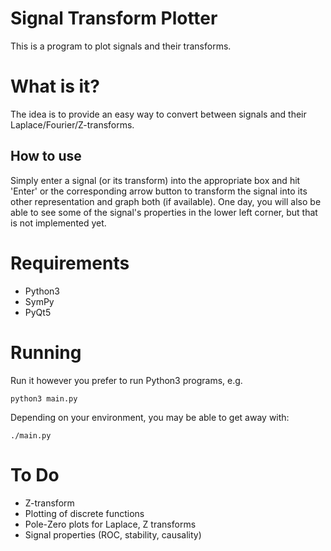 # Signal Transform Plotter

This is a program to plot signals and their transforms.

What is it?
=============
The idea is to provide an easy way to convert between signals and their Laplace/Fourier/Z-transforms.

## How to use

Simply enter a signal (or its transform) into the appropriate box and hit 'Enter' or the corresponding arrow button to transform the signal into its other representation and graph both (if available). One day, you will also be able to see some of the signal's properties in the lower left corner, but that is not implemented yet.

Requirements
============
* Python3
* SymPy
* PyQt5

Running
=======
Run it however you prefer to run Python3 programs, e.g.

    python3 main.py

Depending on your environment, you may be able to get away with:

    ./main.py

To Do
====
* Z-transform
* Plotting of discrete functions
* Pole-Zero plots for Laplace, Z transforms
* Signal properties (ROC, stability, causality)
